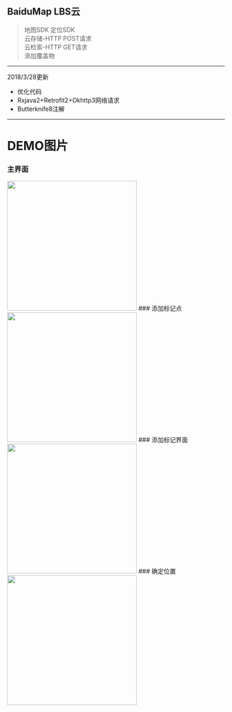BaiduMap LBS云
------
>地图SDK
定位SDK  
云存储-HTTP POST请求  
云检索-HTTP GET请求  
添加覆盖物

------

2018/3/28更新
- 优化代码
- Rxjava2+Retrofit2+Okhttp3网络请求
- Butterknife8注解

------

# DEMO图片  
### 主界面
<img src="https://github.com/wangtaoT/BaiduMap/blob/master/DEMO-image/Screenshot_2016-02-29-16-29-05.png" width="300" />  
### 添加标记点
<img src="https://github.com/wangtaoT/BaiduMap/blob/master/DEMO-image/Screenshot_2016-02-29-21-11-25.png" width="300" />  
### 添加标记界面
<img src="https://github.com/wangtaoT/BaiduMap/blob/master/DEMO-image/Screenshot_2016-02-29-21-09-03.png" width="300" />  
### 确定位置
<img src="https://github.com/wangtaoT/BaiduMap/blob/master/DEMO-image/Screenshot_2016-02-29-21-09-12.png" width="300" />  

